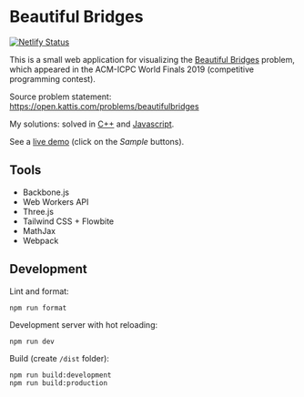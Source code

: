 # Beautiful Bridges

[![Netlify Status](https://api.netlify.com/api/v1/badges/0b3322aa-db80-467c-85e8-54dd9a848997/deploy-status)](https://app.netlify.com/sites/wonderful-wiles-db00df/deploys)

This is a small web application for visualizing the [Beautiful Bridges](https://open.kattis.com/problems/beautifulbridges) problem, which appeared in the ACM-ICPC World Finals 2019 (competitive programming contest).

Source problem statement: https://open.kattis.com/problems/beautifulbridges

My solutions: solved in [C++](https://github.com/ChrisVilches/Algorithms/blob/main/kattis/beautifulbridges.cpp) and [Javascript](https://github.com/ChrisVilches/Algorithms/blob/main/kattis/beautifulbridges.js).

See a [live demo](http://cloud.chrisvilches.com/live_demos/beautiful-bridges/) (click on the *Sample* buttons).

## Tools

* Backbone.js
* Web Workers API
* Three.js
* Tailwind CSS + Flowbite
* MathJax
* Webpack

## Development

Lint and format:

```
npm run format
```

Development server with hot reloading:

```
npm run dev
```

Build (create `/dist` folder):

```
npm run build:development
npm run build:production
```
